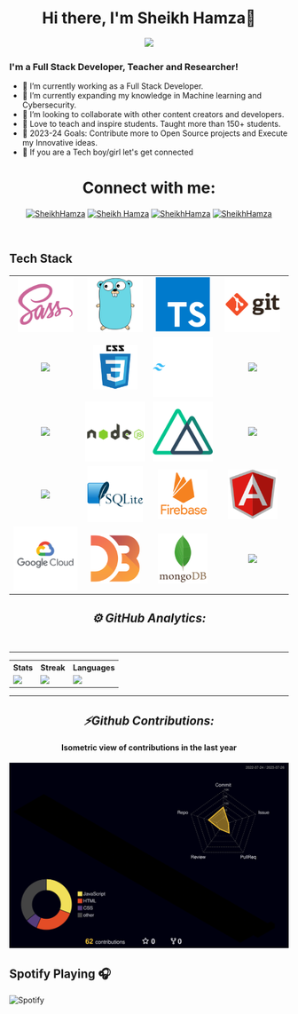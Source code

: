 <body>
  <div align="center">
    <h1> Hi there, I'm Sheikh Hamza👋<a href="#"></h1>
  </div>
<p align="center">
  <a href="https://github.com/SheikhHamza01"><img src="https://readme-typing-svg.herokuapp.com?lines=Computer+Science+Student;Front+End+Web+Developer;Always%20learn%20new%20Technology&center=true&width=500&height=50"></a>
  
</p>

<h3>I'm a Full Stack Developer, Teacher and Researcher!</h3>
  <ul>
    <li>🔭 I’m currently working as a Full Stack Developer.</li>
    <li>🌱 I’m currently expanding my knowledge in Machine learning and Cybersecurity.</li>
    <li>👯 I’m looking to collaborate with other content creators and developers.</li>
    <li>📢 Love to teach and inspire students. Taught more than 150+ students.</li>
    <li>🥅 2023-24 Goals: Contribute more to Open Source projects and Execute my Innovative ideas.</li>
    <li>💎 If you are a Tech boy/girl let's get connected</li>
  </ul>
<h1 align="center"> Connect with me: </h1>
<p align="center">
<a href="https://www.linkedin.com/in/muhammad-hamza-695b54229/" target="blank"><img align="center" src="https://cdn.jsdelivr.net/npm/simple-icons@3.0.1/icons/linkedin.svg" alt="SheikhHamza" height="30" width="40" /></a>
<a href="https://leetcode.com/SheikhHamza/" target="blank"><img align="center" src="https://cdn.jsdelivr.net/npm/simple-icons@2.17.0/icons/leetcode.svg" alt="Sheikh Hamza" height="30" width="40" /></a>
<a href="https://twitter.com/HamzaAt26032526" target="blank"><img align="center" src="https://cdn.jsdelivr.net/npm/simple-icons@3.0.1/icons/twitter.svg" alt="SheikhHamza" height="30" width="40" /></a>
<a href="https://www.instagram.com/hamzaatif.ha/" target="blank"><img align="center" src="https://cdn.jsdelivr.net/npm/simple-icons@3.0.1/icons/instagram.svg" alt="SheikhHamza" height="30" width="40" /></a>

</p>
<br>
<h2>Tech Stack</h2>

<table>
<tr>
<td align='center'>
<img src="https://github.com/devicons/devicon/blob/master/icons/sass/sass-original.svg" width="100">
</td>
<td align='center'>
<img src="https://github.com/devicons/devicon/blob/master/icons/go/go-original.svg" width="100">
</td>
<td align='center'>
<img src="https://github.com/devicons/devicon/blob/master/icons/typescript/typescript-original.svg" width="100">
</td>
<td align='center'>
<img src="https://github.com/devicons/devicon/blob/master/icons/git/git-original-wordmark.svg" width="100">
</td>
</tr>
<tr>

<td align='center'>
<img src="https://upload.wikimedia.org/wikipedia/commons/thumb/3/38/HTML5_Badge.svg/600px-HTML5_Badge.svg.png" width="70">
</td>
<td align='center'>
<img src="https://raw.githubusercontent.com/devicons/devicon/0d6c64dbbf311879f7d563bfc3ccf559f9ed111c/icons/css3/css3-original-wordmark.svg" width="80">
</td>
<td align='center' width="200">
<img src="https://github.com/devicons/devicon/blob/master/icons/tailwindcss/tailwindcss-original-wordmark.svg" width="170">
</td>
<td align='center' width="200">
<img src="https://github.com/abranhe/programming-languages-logos/blob/master/src/javascript/javascript.svg" width="90">
</td>
</tr>
<tr>
<td align='center' width="200">
<img src="https://camo.githubusercontent.com/2b97405ead6d87cffc71126648f74f034ab9b77525453aaac85ca79248532854/68747470733a2f2f766567696269742e636f6d2f77702d636f6e74656e742f75706c6f6164732f323031382f30352f657870726573736a732e706e67">
</td>
<td align='center' width="200">
<img src="https://github.com/devicons/devicon/blob/master/icons/nodejs/nodejs-original-wordmark.svg">
</td>
<td align='center'>
<img src="https://github.com/devicons/devicon/blob/master/icons/nuxtjs/nuxtjs-original.svg">
</td>

<td align='center' width="200">
<img src="https://www.vectorlogo.zone/logos/heroku/heroku-ar21.svg">
</td>
</tr>
<tr>	
<td align='center' width="200">
<img src="https://download.logo.wine/logo/MySQL/MySQL-Logo.wine.png">
</td>
<td align='center' width="200">
<img src="https://github.com/devicons/devicon/blob/master/icons/sqlite/sqlite-original-wordmark.svg" width="100">
</td>
<td align='center' width="200">
<img src="https://github.com/devicons/devicon/blob/master/icons/firebase/firebase-plain-wordmark.svg"  width="90">
</td>
<td align='center' width="200">
<img src="https://github.com/devicons/devicon/blob/master/icons/angularjs/angularjs-original.svg"  width="90">
</td>

</tr>
<tr>
<td align='center' width="200">
<img src="https://github.com/devicons/devicon/blob/master/icons/googlecloud/googlecloud-original-wordmark.svg" width="150">
</td>

<td align='center' width="200">
<img src="https://github.com/devicons/devicon/blob/master/icons/d3js/d3js-original.svg" width="90">
</td>
<td align='center' width="200">
<img src="https://github.com/devicons/devicon/blob/master/icons/mongodb/mongodb-original-wordmark.svg" width="90">
</td>
<td align='center'>
<img src="https://www.vectorlogo.zone/logos/reactjs/reactjs-ar21.svg">
</td>
</tr>
</table>


<h2 align="center"><i>⚙ GitHub Analytics:</i></h2>

<br/>
<hr>
<table>
  <tr>
    <th>Stats</th>
    <th>Streak</th>
    <th>Languages</th>
  </tr>
  <tr>
    <td><img src="https://github-profile-summary-cards.vercel.app/api/cards/stats?username=SheikhHamza01&theme=gruvbox"/></td>
    <td><a href="https://git.io/streak-stats"><img src="https://streak-stats.demolab.com/?user=SheikhHamza01&theme=gruvbox&hide_border=true&border_radius=32&date_format=j%20M%5B%20Y%5D&ring=888888"/></a></td>
    <td><img src="https://github-profile-summary-cards.vercel.app/api/cards/repos-per-language?username=SheikhHamza01&theme=gruvbox"/></td>
  </tr>
</table>

<hr>
<h2 align="center"><i> ⚡️Github Contributions:</i></h2>


<h4 align="center">Isometric view of contributions in the last year</h4>

<p align="center">
  <a href="./profile-3d-contrib/profile-night-rainbow.svg">
    <img width="900" src="./profile-3d-contrib/profile-night-rainbow.svg" alt="Isometric view of contributions in the last year">
  </a>
</p>


<h2 align>Spotify Playing 🎧</h2>
    
![Spotify](https://novatorem.vercel.app/api/spotify)
    
